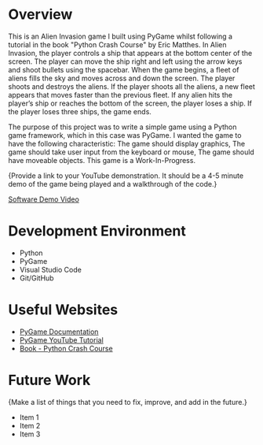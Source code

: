 # Overview


This is an Alien Invasion game I built using PyGame whilst following a tutorial in the book "Python Crash Course" by Eric Matthes. In Alien Invasion, the player controls a ship that appears at the bottom center of the screen. The player can move the ship right and left using the arrow keys and shoot bullets using the spacebar. When the game begins, a fleet of aliens fills the sky and moves across and down the screen. The player shoots and destroys the aliens. If the player shoots all the aliens, a new fleet appears that moves faster than the previous fleet. If any alien hits the player’s ship or reaches the bottom of the screen, the player loses a ship. If the player loses three ships, the game ends.

The purpose of this project was to write a simple game using a Python game framework, which in this case was PyGame. I wanted the game to have the following characteristic: The game should display graphics, The game should take user input from the keyboard or mouse, The game should have moveable objects. This game is a Work-In-Progress.


{Provide a link to your YouTube demonstration.  It should be a 4-5 minute demo of the game being played and a walkthrough of the code.}

[Software Demo Video](http://youtube.link.goes.here)

# Development Environment

* Python
* PyGame
* Visual Studio Code
* Git/GitHub

# Useful Websites

* [PyGame Documentation](https://www.pygame.org/docs/)
* [PyGame YouTube Tutorial](https://www.youtube.com/watch?v=i6xMBig-pP4)
* [Book - Python Crash Course](https://www.amazon.com/Python-Crash-Course-2nd-Edition/dp/1593279280/ref=sr_1_1?dchild=1&keywords=python+crash+course&qid=1634838369&sr=8-1)

# Future Work

{Make a list of things that you need to fix, improve, and add in the future.}
* Item 1
* Item 2
* Item 3